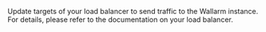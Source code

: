 Update targets of your load balancer to send traffic to the Wallarm instance. For details, please refer to the documentation on your load balancer.